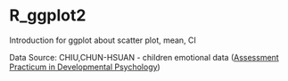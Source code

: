 # R_ggplot2

Introduction for ggplot about scatter plot, mean, CI

Data Source: CHIU,CHUN-HSUAN - children emotional data ([Assessment Practicum in Developmental Psychology](http://class-qry.acad.ncku.edu.tw/syllabus/online_display.php?syear=0104&sem=1&co_no=D840800&class_code=))
